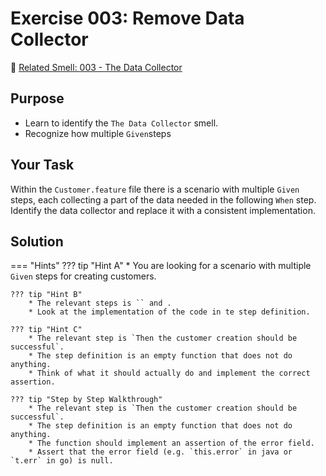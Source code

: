 # Exercise 003: Remove Data Collector
:link: [Related Smell: 003 - The Data Collector](/smells/003-data-collector)

## Purpose
* Learn to identify the `The Data Collector` smell.
* Recognize how multiple `Given`steps 

## Your Task
Within the `Customer.feature` file there is a scenario with multiple `Given` steps, each collecting a part of the data needed in the following `When` step. Identify the data collector and replace it with a consistent implementation.

## Solution

=== "Hints"
    ??? tip "Hint A"
        * You are looking for a scenario with multiple `Given` steps for creating customers.

    ??? tip "Hint B"
        * The relevant steps is `` and .
        * Look at the implementation of the code in te step definition.

    ??? tip "Hint C"
        * The relevant step is `Then the customer creation should be successful`.
        * The step definition is an empty function that does not do anything.
        * Think of what it should actually do and implement the correct assertion.

    ??? tip "Step by Step Walkthrough"
        * The relevant step is `Then the customer creation should be successful`.
        * The step definition is an empty function that does not do anything.
        * The function should implement an assertion of the error field.
        * Assert that the error field (e.g. `this.error` in java or `t.err` in go) is null.
    
